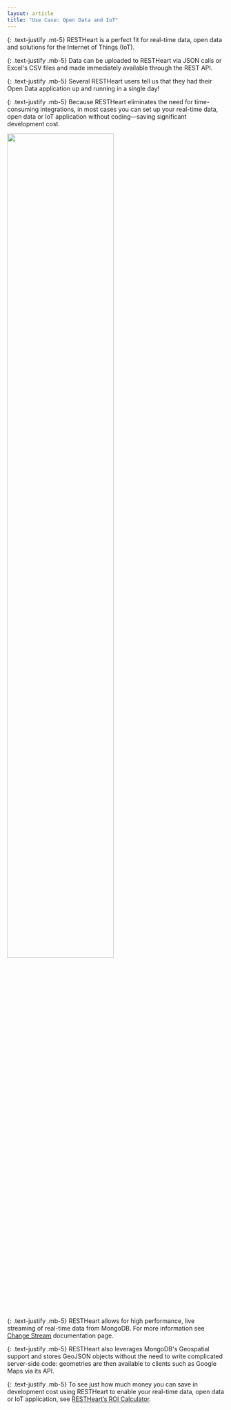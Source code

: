 ```yaml
---
layout: article
title: "Use Case: Open Data and IoT"
---
```


{: .text-justify .mt-5}
RESTHeart is a perfect fit for real-time data, open data and solutions for the Internet of Things (IoT). 

{: .text-justify .mb-5}
Data can be uploaded to RESTHeart via JSON calls or Excel's CSV files and made immediately available through the REST API. 

{: .text-justify .mb-5}
Several RESTHeart users tell us that they had their Open Data application up and running in a single day!

{: .text-justify .mb-5}
Because RESTHeart eliminates the need for time-consuming integrations, in most cases you can set up your real-time data, open data or IoT application without coding—saving significant development cost.

<img src="/images/restheart-open-data-and-iot.svg" width="70%" height="auto" class="mx-auto d-block img-responsive" />

{: .text-justify .mb-5}
RESTHeart allows for high performance, live streaming of real-time data from MongoDB. For more information see [Change Stream](/docs/change-streams/) documentation page.

{: .text-justify .mb-5}
RESTHeart also leverages MongoDB's Geospatial support and stores GeoJSON objects without the need to write complicated server-side code: geometries are then available to clients such as Google Maps via its API.

{: .text-justify .mb-5}
To see just how much money you can save in development cost using RESTHeart to enable your real-time data, open data or IoT application, see [RESTHeart’s ROI Calculator](../../editions#roi-calculator).
